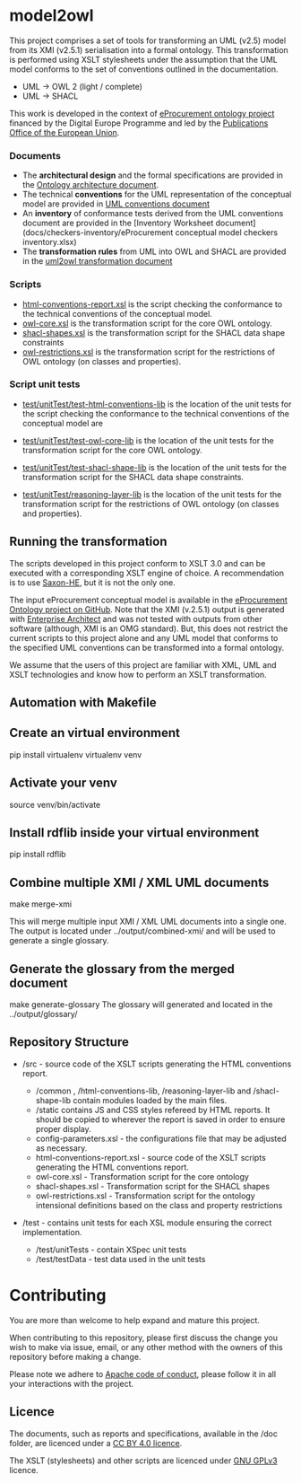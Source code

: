 # model2owl

This project comprises a set of tools for transforming an UML (v2.5) model from its XMI (v2.5.1) serialisation into a formal ontology. This transformation is performed using XSLT stylesheets under the assumption that the UML model conforms to the set of conventions outlined in the documentation.    

* UML -> OWL 2 (light / complete)
* UML -> SHACL

This work is developed in the context of [eProcurement ontology project](https://github.com/eprocurementontology/eprocurementontology) financed by the Digital Europe Programme and led by the [Publications Office of the European Union](https://op.europa.eu/en/).

### Documents
* The **architectural design** and the formal specifications are provided in the [Ontology architecture document](docs/ontology-architecture/ontology-architecture.pdf).  
* The technical **conventions** for the UML representation of the conceptual model are provided in [UML conventions document](docs/uml-conventions/uml-conventions.pdf)
* An **inventory** of conformance tests derived from the UML conventions document are provided in the [Inventory Worksheet document](docs/checkers-inventory/eProcurement conceptual model checkers inventory.xlsx)
* The **transformation rules** from UML into OWL and SHACL are provided in the [uml2owl transformation document](docs/uml2owl-transformation/uml2owl-transformation.pdf)

### Scripts
* [html-conventions-report.xsl](src/html-conventions-report.xsl) is the script checking the conformance to the technical conventions of the conceptual model.   
* [owl-core.xsl](src/owl-core.xsl) is the transformation script for the core OWL ontology.
* [shacl-shapes.xsl](src/shacl-shapes.xsl) is the transformation script for the SHACL data shape constraints
* [owl-restrictions.xsl](src/owl-restrictions.xsl) is the transformation script for the restrictions of OWL ontology (on classes and properties).

### Script unit tests

* [test/unitTest/test-html-conventions-lib](
https://github.com/meaningfy-ws/model2owl/tree/master/test/unitTests/test-html-conventions-lib) is the location of the unit tests for the script checking the conformance to the technical conventions of the conceptual model are
* [test/unitTest/test-owl-core-lib](https://github.com/meaningfy-ws/model2owl/tree/master/test/unitTests/test-owl-core-lib) is the location of the unit tests for the transformation script for the core OWL ontology.

* [test/unitTest/test-shacl-shape-lib](https://github.com/meaningfy-ws/model2owl/tree/master/test/unitTests/test-shacl-shape-lib) is the location of the unit tests for the transformation script for the SHACL data shape constraints.
* [test/unitTest/reasoning-layer-lib](https://github.com/meaningfy-ws/model2owl/tree/master/test/unitTests/reasoning-layer-lib) is the location of the unit tests for the transformation script for the restrictions of OWL ontology (on classes and properties).

## Running the transformation

The scripts developed in this project conform to XSLT 3.0 and can be executed with a corresponding XSLT engine of choice. A recommendation is to use [Saxon-HE](http://saxon.sourceforge.net/), but it is not the only one.

The input eProcurement conceptual model is available in the [eProcurement Ontology project on GitHub](https://github.com/eprocurementontology/eprocurementontology). Note that the XMI (v.2.5.1) output is generated with [Enterprise Architect](https://sparxsystems.com/products/ea/index.html) and was not tested with outputs from other software (although, XMI is an OMG standard). But, this does not restrict the current scripts to this project alone and any UML model that conforms to the specified UML conventions can be transformed into a formal ontology.    

We assume that the users of this project are familiar with XML, UML and XSLT technologies and know how to perform an XSLT transformation. 

## Automation with Makefile

## Create an virtual environment
pip install virtualenv
virtualenv venv
## Activate your venv
source venv/bin/activate

## Install rdflib inside your virtual environment
pip install rdflib

## Combine multiple XMI / XML UML documents
make merge-xmi

This will merge multiple input XMI / XML UML documents into a single one. The output is located under ../output/combined-xmi/ and will be used to generate a single glossary.

## Generate the glossary from the merged document
make generate-glossary
The glossary will generated and located in the ../output/glossary/

## Repository Structure

* /src - source code of the XSLT scripts generating the HTML conventions report. 
  * /common , /html-conventions-lib, /reasoning-layer-lib and /shacl-shape-lib contain modules loaded by the main files.
  * /static contains JS and CSS styles refereed by HTML reports. It should be copied to wherever the report is saved in order to ensure proper display.
  * config-parameters.xsl - the configurations file that may be adjusted as necessary.  
  * html-conventions-report.xsl - source code of the XSLT scripts generating the HTML conventions report.
  * owl-core.xsl - Transformation script for the core ontology
  * shacl-shapes.xsl -  Transformation script for the SHACL shapes    
  * owl-restrictions.xsl - Transformation script for the ontology intensional definitions based on the class and property restrictions

* /test - contains unit tests for each XSL module ensuring the correct implementation.
  * /test/unitTests - contain XSpec unit tests
  * /test/testData - test data used in the unit tests

# Contributing
You are more than welcome to help expand and mature this project. 

When contributing to this repository, please first discuss the change you wish to make via issue, email, or any other method with the owners of this repository before making a change.

Please note we adhere to [Apache code of conduct](https://www.apache.org/foundation/policies/conduct), please follow it in all your interactions with the project.  

## Licence 

The documents, such as reports and specifications, available in the /doc folder, are licenced under a [CC BY 4.0 licence](https://creativecommons.org/licenses/by/4.0/deed.en).

The XSLT (stylesheets) and other scripts are licenced under [GNU GPLv3](https://www.gnu.org/licenses/gpl-3.0.en.html) licence. 

 



